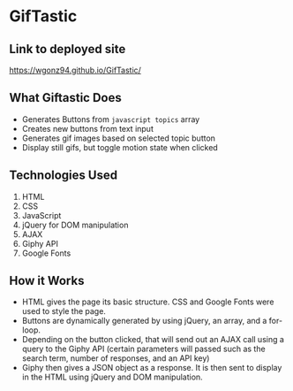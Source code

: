 # GifTastic


## Link to deployed site

https://wgonz94.github.io/GifTastic/

## What Giftastic Does
* Generates Buttons from ```javascript topics``` array
* Creates new buttons from text input 
* Generates gif images based on selected topic button
* Display still gifs, but toggle motion state when clicked

## Technologies Used

1. HTML
2. CSS
3. JavaScript
4. jQuery for DOM manipulation
5. AJAX
6. Giphy API
7. Google Fonts

## How it Works

* HTML gives the page its basic structure. CSS and Google Fonts were used to style the page.
* Buttons are dynamically generated by using jQuery, an array, and a for-loop.
* Depending on the button clicked, that will send out an AJAX call using a query to the Giphy API (certain parameters will passed such as the search term, number of responses, and an API key)
* Giphy then gives a JSON object as a response. It is then sent to display in the HTML using jQuery and DOM manipulation.

